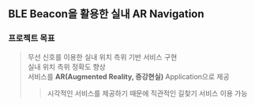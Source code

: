 ## BLE Beacon을 활용한 실내 AR Navigation
### 프로젝트 목표
> 무선 신호를 이용한 실내 위치 측위 기반 서비스 구현  
> 실내 위치 측위 정확도 향상  
> 서비스를 __AR(Augmented Reality, 증강현실)__ Application으로 제공  
> > 시각적인 서비스를 제공하기 때문에 직관적인 길찾기 서비스 이용 가능
